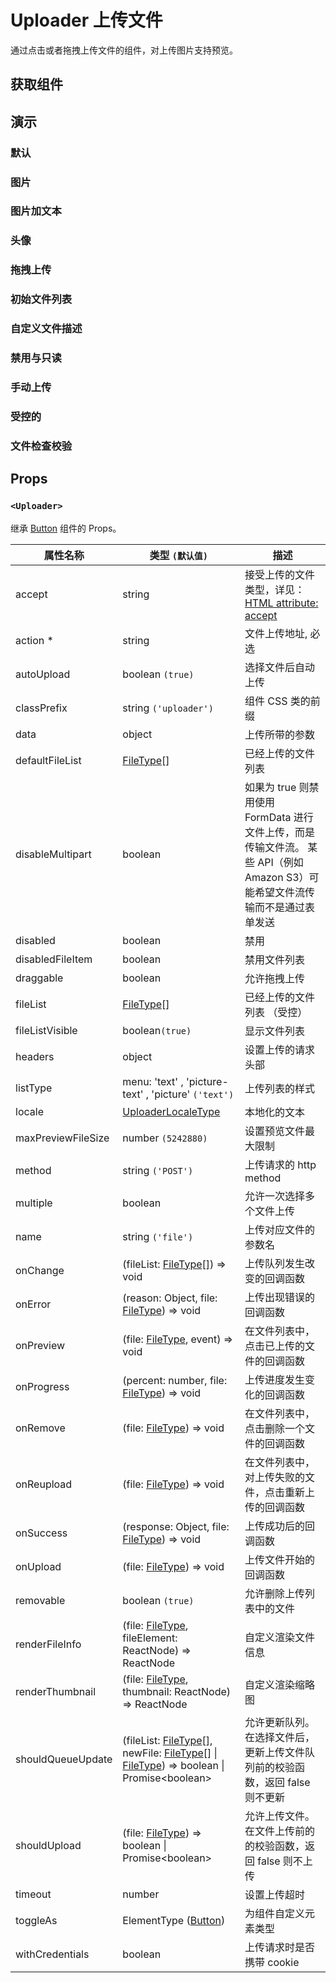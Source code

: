 # Uploader 上传文件

通过点击或者拖拽上传文件的组件，对上传图片支持预览。

## 获取组件

<!--{include:<import-guide>}-->

## 演示

### 默认

<!--{include:`basic.md`}-->

### 图片

<!--{include:`picture.md`}-->

### 图片加文本

<!--{include:`picture-text.md`}-->

### 头像

<!--{include:`avatar.md`}-->

### 拖拽上传

<!--{include:`drag-and-drop.md`}-->

### 初始文件列表

<!--{include:`file-list.md`}-->

### 自定义文件描述

<!--{include:`file-list-custom.md`}-->

### 禁用与只读

<!--{include:`disabled.md`}-->

### 手动上传

<!--{include:`manually.md`}-->

### 受控的

<!--{include:`controlled.md`}-->

### 文件检查校验

<!--{include:`check.md`}-->

## Props

### `<Uploader>`

继承 [Button](/zh/components/button/) 组件的 Props。

| 属性名称           | 类型 `(默认值)`                                                                                                              | 描述                                                                                                                          |
| ------------------ | ---------------------------------------------------------------------------------------------------------------------------- | ----------------------------------------------------------------------------------------------------------------------------- |
| accept             | string                                                                                                                       | 接受上传的文件类型，详见：[HTML attribute: accept](https://developer.mozilla.org/en-US/docs/Web/HTML/Attributes/accept)       |
| action \*          | string                                                                                                                       | 文件上传地址, 必选                                                                                                            |
| autoUpload         | boolean `(true)`                                                                                                             | 选择文件后自动上传                                                                                                            |
| classPrefix        | string `('uploader')`                                                                                                        | 组件 CSS 类的前缀                                                                                                             |
| data               | object                                                                                                                       | 上传所带的参数                                                                                                                |
| defaultFileList    | [FileType][file][]                                                                                                           | 已经上传的文件列表                                                                                                            |
| disableMultipart   | boolean                                                                                                                      | 如果为 true 则禁用使用 FormData 进行文件上传，而是传输文件流。 某些 API（例如 Amazon S3）可能希望文件流传输而不是通过表单发送 |
| disabled           | boolean                                                                                                                      | 禁用                                                                                                                          |
| disabledFileItem   | boolean                                                                                                                      | 禁用文件列表                                                                                                                  |
| draggable          | boolean                                                                                                                      | 允许拖拽上传                                                                                                                  |
| fileList           | [FileType][file][]                                                                                                           | 已经上传的文件列表 （受控）                                                                                                   |
| fileListVisible    | boolean`(true)`                                                                                                              | 显示文件列表                                                                                                                  |
| headers            | object                                                                                                                       | 设置上传的请求头部                                                                                                            |
| listType           | menu: 'text' , 'picture-text' , 'picture' `('text')`                                                                         | 上传列表的样式                                                                                                                |
| locale             | [UploaderLocaleType](/zh/guide/i18n/#uploader)                                                                               | 本地化的文本                                                                                                                  |
| maxPreviewFileSize | number `(5242880)`                                                                                                           | 设置预览文件最大限制                                                                                                          |
| method             | string `('POST')`                                                                                                            | 上传请求的 http method                                                                                                        |
| multiple           | boolean                                                                                                                      | 允许一次选择多个文件上传                                                                                                      |
| name               | string `('file')`                                                                                                            | 上传对应文件的参数名                                                                                                          |
| onChange           | (fileList: [FileType][file][]) => void                                                                                       | 上传队列发生改变的回调函数                                                                                                    |
| onError            | (reason: Object, file: [FileType][file]) => void                                                                             | 上传出现错误的回调函数                                                                                                        |
| onPreview          | (file: [FileType][file], event) => void                                                                                      | 在文件列表中，点击已上传的文件的回调函数                                                                                      |
| onProgress         | (percent: number, file: [FileType][file]) => void                                                                            | 上传进度发生变化的回调函数                                                                                                    |
| onRemove           | (file: [FileType][file]) => void                                                                                             | 在文件列表中，点击删除一个文件的回调函数                                                                                      |
| onReupload         | (file: [FileType][file]) => void                                                                                             | 在文件列表中，对上传失败的文件，点击重新上传的回调函数                                                                        |
| onSuccess          | (response: Object, file: [FileType][file]) => void                                                                           | 上传成功后的回调函数                                                                                                          |
| onUpload           | (file: [FileType][file]) => void                                                                                             | 上传文件开始的回调函数                                                                                                        |
| removable          | boolean `(true)`                                                                                                             | 允许删除上传列表中的文件                                                                                                      |
| renderFileInfo     | (file: [FileType][file], fileElement: ReactNode) => ReactNode                                                                | 自定义渲染文件信息                                                                                                            |
| renderThumbnail    | (file: [FileType][file], thumbnail: ReactNode) => ReactNode                                                                  | 自定义渲染缩略图                                                                                                              |
| shouldQueueUpdate  | (fileList: [FileType][file][], newFile: [FileType][file][] &#124; [FileType][file]) => boolean &#124; Promise&lt;boolean&gt; | 允许更新队列。在选择文件后，更新上传文件队列前的校验函数，返回 false 则不更新                                                 |
| shouldUpload       | (file: [FileType][file]) => boolean &#124; Promise&lt;boolean&gt;                                                            | 允许上传文件。在文件上传前的的校验函数，返回 false 则不上传                                                                   |
| timeout            | number                                                                                                                       | 设置上传超时                                                                                                                  |
| toggleAs           | ElementType ([Button](/zh/components/button/))                                                                               | 为组件自定义元素类型                                                                                                          |
| withCredentials    | boolean                                                                                                                      | 上传请求时是否携带 cookie                                                                                                     |

<!--{include:(_common/types/file-type.md)}-->

[file]: #code-ts-file-type-code

